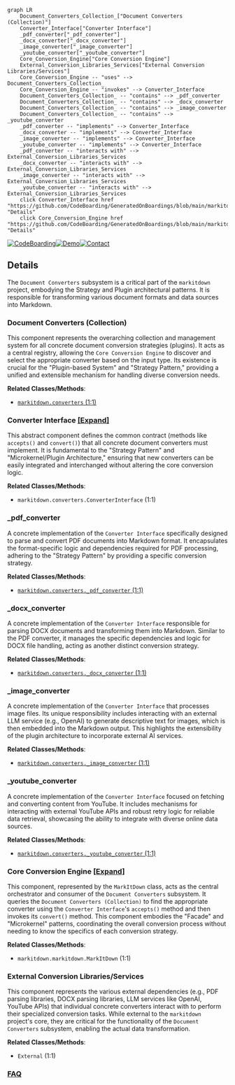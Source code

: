 ```mermaid
graph LR
    Document_Converters_Collection_["Document Converters (Collection)"]
    Converter_Interface["Converter Interface"]
    _pdf_converter["_pdf_converter"]
    _docx_converter["_docx_converter"]
    _image_converter["_image_converter"]
    _youtube_converter["_youtube_converter"]
    Core_Conversion_Engine["Core Conversion Engine"]
    External_Conversion_Libraries_Services["External Conversion Libraries/Services"]
    Core_Conversion_Engine -- "uses" --> Document_Converters_Collection_
    Core_Conversion_Engine -- "invokes" --> Converter_Interface
    Document_Converters_Collection_ -- "contains" --> _pdf_converter
    Document_Converters_Collection_ -- "contains" --> _docx_converter
    Document_Converters_Collection_ -- "contains" --> _image_converter
    Document_Converters_Collection_ -- "contains" --> _youtube_converter
    _pdf_converter -- "implements" --> Converter_Interface
    _docx_converter -- "implements" --> Converter_Interface
    _image_converter -- "implements" --> Converter_Interface
    _youtube_converter -- "implements" --> Converter_Interface
    _pdf_converter -- "interacts with" --> External_Conversion_Libraries_Services
    _docx_converter -- "interacts with" --> External_Conversion_Libraries_Services
    _image_converter -- "interacts with" --> External_Conversion_Libraries_Services
    _youtube_converter -- "interacts with" --> External_Conversion_Libraries_Services
    click Converter_Interface href "https://github.com/CodeBoarding/GeneratedOnBoardings/blob/main/markitdown/Converter_Interface.md" "Details"
    click Core_Conversion_Engine href "https://github.com/CodeBoarding/GeneratedOnBoardings/blob/main/markitdown/Core_Conversion_Engine.md" "Details"
```

[![CodeBoarding](https://img.shields.io/badge/Generated%20by-CodeBoarding-9cf?style=flat-square)](https://github.com/CodeBoarding/GeneratedOnBoardings)[![Demo](https://img.shields.io/badge/Try%20our-Demo-blue?style=flat-square)](https://www.codeboarding.org/demo)[![Contact](https://img.shields.io/badge/Contact%20us%20-%20contact@codeboarding.org-lightgrey?style=flat-square)](mailto:contact@codeboarding.org)

## Details

The `Document Converters` subsystem is a critical part of the `markitdown` project, embodying the Strategy and Plugin architectural patterns. It is responsible for transforming various document formats and data sources into Markdown.

### Document Converters (Collection)
This component represents the overarching collection and management system for all concrete document conversion strategies (plugins). It acts as a central registry, allowing the `Core Conversion Engine` to discover and select the appropriate converter based on the input type. Its existence is crucial for the "Plugin-based System" and "Strategy Pattern," providing a unified and extensible mechanism for handling diverse conversion needs.


**Related Classes/Methods**:

- <a href="https://github.com/microsoft/markitdown/blob/main/packages/markitdown/src/markitdown/converters/" target="_blank" rel="noopener noreferrer">`markitdown.converters` (1:1)</a>


### Converter Interface [[Expand]](./Converter_Interface.md)
This abstract component defines the common contract (methods like `accepts()` and `convert()`) that all concrete document converters must implement. It is fundamental to the "Strategy Pattern" and "Microkernel/Plugin Architecture," ensuring that new converters can be easily integrated and interchanged without altering the core conversion logic.


**Related Classes/Methods**:

- `markitdown.converters.ConverterInterface` (1:1)


### _pdf_converter
A concrete implementation of the `Converter Interface` specifically designed to parse and convert PDF documents into Markdown format. It encapsulates the format-specific logic and dependencies required for PDF processing, adhering to the "Strategy Pattern" by providing a specific conversion strategy.


**Related Classes/Methods**:

- <a href="https://github.com/microsoft/markitdown/blob/main/packages/markitdown/src/markitdown/converters/_pdf_converter.py" target="_blank" rel="noopener noreferrer">`markitdown.converters._pdf_converter` (1:1)</a>


### _docx_converter
A concrete implementation of the `Converter Interface` responsible for parsing DOCX documents and transforming them into Markdown. Similar to the PDF converter, it manages the specific dependencies and logic for DOCX file handling, acting as another distinct conversion strategy.


**Related Classes/Methods**:

- <a href="https://github.com/microsoft/markitdown/blob/main/packages/markitdown/src/markitdown/converters/_docx_converter.py" target="_blank" rel="noopener noreferrer">`markitdown.converters._docx_converter` (1:1)</a>


### _image_converter
A concrete implementation of the `Converter Interface` that processes image files. Its unique responsibility includes interacting with an external LLM service (e.g., OpenAI) to generate descriptive text for images, which is then embedded into the Markdown output. This highlights the extensibility of the plugin architecture to incorporate external AI services.


**Related Classes/Methods**:

- <a href="https://github.com/microsoft/markitdown/blob/main/packages/markitdown/src/markitdown/converters/_image_converter.py" target="_blank" rel="noopener noreferrer">`markitdown.converters._image_converter` (1:1)</a>


### _youtube_converter
A concrete implementation of the `Converter Interface` focused on fetching and converting content from YouTube. It includes mechanisms for interacting with external YouTube APIs and robust retry logic for reliable data retrieval, showcasing the ability to integrate with diverse online data sources.


**Related Classes/Methods**:

- <a href="https://github.com/microsoft/markitdown/blob/main/packages/markitdown/src/markitdown/converters/_youtube_converter.py" target="_blank" rel="noopener noreferrer">`markitdown.converters._youtube_converter` (1:1)</a>


### Core Conversion Engine [[Expand]](./Core_Conversion_Engine.md)
This component, represented by the `MarkItDown` class, acts as the central orchestrator and consumer of the `Document Converters` subsystem. It queries the `Document Converters (Collection)` to find the appropriate converter using the `Converter Interface`'s `accepts()` method and then invokes its `convert()` method. This component embodies the "Facade" and "Microkernel" patterns, coordinating the overall conversion process without needing to know the specifics of each conversion strategy.


**Related Classes/Methods**:

- `markitdown.markitdown.MarkItDown` (1:1)


### External Conversion Libraries/Services
This component represents the various external dependencies (e.g., PDF parsing libraries, DOCX parsing libraries, LLM services like OpenAI, YouTube APIs) that individual concrete converters interact with to perform their specialized conversion tasks. While external to the `markitdown` project's core, they are critical for the functionality of the `Document Converters` subsystem, enabling the actual data transformation.


**Related Classes/Methods**:

- `External` (1:1)




### [FAQ](https://github.com/CodeBoarding/GeneratedOnBoardings/tree/main?tab=readme-ov-file#faq)